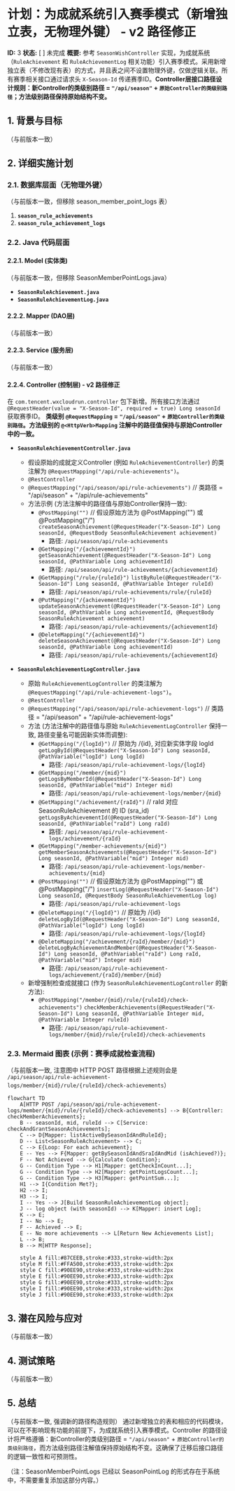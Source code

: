 # 计划：为成就系统引入赛季模式（新增独立表，无物理外键） - v2 路径修正

**ID:** 3
**状态:** [ ] 未完成
**概要:** 参考 `SeasonWishController` 实现，为成就系统（`RuleAchievement` 和 `RuleAchievementLog` 相关功能）引入赛季模式。采用新增独立表（不修改现有表）的方式，并且表之间不设置物理外键，仅做逻辑关联。所有赛季相关接口通过请求头 `X-Season-Id` 传递赛季ID。**Controller层接口路径设计规则：新Controller的类级别路径 = `"/api/season"` + `原始Controller的类级别路径`；方法级别路径保持原始结构不变。**

## 1. 背景与目标

（与前版本一致）

## 2. 详细实施计划

### 2.1. 数据库层面（无物理外键）

（与前版本一致，但移除 season_member_point_logs 表）

1.  **`season_rule_achievements`**
2.  **`season_rule_achievement_logs`**

### 2.2. Java 代码层面

#### 2.2.1. Model (实体类)
（与前版本一致，但移除 SeasonMemberPointLogs.java）
*   **`SeasonRuleAchievement.java`**
*   **`SeasonRuleAchievementLog.java`**

#### 2.2.2. Mapper (DAO层)
（与前版本一致）

#### 2.2.3. Service (服务层)
（与前版本一致）

#### 2.2.4. Controller (控制层) - v2 路径修正
在 `com.tencent.wxcloudrun.controller` 包下新增。所有接口方法通过 `@RequestHeader(value = "X-Season-Id", required = true) Long seasonId` 获取赛季ID。
**类级别 `@RequestMapping` = `"/api/season"` + `原始Controller的类级别路径`。方法级别的 `@<HttpVerb>Mapping` 注解中的路径值保持与原始Controller中的一致。**

*   **`SeasonRuleAchievementController.java`**
    *   假设原始的成就定义Controller (例如 `RuleAchievementController`) 的类注解为 `@RequestMapping("/api/rule-achievements")`。
    *   `@RestController`
    *   `@RequestMapping("/api/season/api/rule-achievements")` // 类路径 = "/api/season" + "/api/rule-achievements"
    *   方法示例 (方法注解中的路径值与原始Controller保持一致):
        *   `@PostMapping("")` // 假设原始方法为 @PostMapping("") 或 @PostMapping("/")
            `createSeasonAchievement(@RequestHeader("X-Season-Id") Long seasonId, @RequestBody SeasonRuleAchievement achievement)`
            *   路径: `/api/season/api/rule-achievements`
        *   `@GetMapping("/{achievementId}")`
            `getSeasonAchievement(@RequestHeader("X-Season-Id") Long seasonId, @PathVariable Long achievementId)`
            *   路径: `/api/season/api/rule-achievements/{achievementId}`
        *   `@GetMapping("/rule/{ruleId}")`
            `listByRule(@RequestHeader("X-Season-Id") Long seasonId, @PathVariable Integer ruleId)`
            *   路径: `/api/season/api/rule-achievements/rule/{ruleId}`
        *   `@PutMapping("/{achievementId}")`
            `updateSeasonAchievement(@RequestHeader("X-Season-Id") Long seasonId, @PathVariable Long achievementId, @RequestBody SeasonRuleAchievement achievement)`
            *   路径: `/api/season/api/rule-achievements/{achievementId}`
        *   `@DeleteMapping("/{achievementId}")`
            `deleteSeasonAchievement(@RequestHeader("X-Season-Id") Long seasonId, @PathVariable Long achievementId)`
            *   路径: `/api/season/api/rule-achievements/{achievementId}`

*   **`SeasonRuleAchievementLogController.java`**
    *   原始 `RuleAchievementLogController` 的类注解为 `@RequestMapping("/api/rule-achievement-logs")`。
    *   `@RestController`
    *   `@RequestMapping("/api/season/api/rule-achievement-logs")` // 类路径 = "/api/season" + "/api/rule-achievement-logs"
    *   方法 (方法注解中的路径值与原始 `RuleAchievementLogController` 保持一致, 路径变量名可能因新实体而调整):
        *   `@GetMapping("/{logId}")` // 原始为 /{id}, 对应新实体字段 logId
            `getLogById(@RequestHeader("X-Season-Id") Long seasonId, @PathVariable("logId") Long logId)`
            *   路径: `/api/season/api/rule-achievement-logs/{logId}`
        *   `@GetMapping("/member/{mid}")`
            `getLogsByMemberId(@RequestHeader("X-Season-Id") Long seasonId, @PathVariable("mid") Integer mid)`
            *   路径: `/api/season/api/rule-achievement-logs/member/{mid}`
        *   `@GetMapping("/achievement/{raId}")` // raId 对应 SeasonRuleAchievement 的 ID (sra_id)
            `getLogsByAchievementId(@RequestHeader("X-Season-Id") Long seasonId, @PathVariable("raId") Long raId)`
            *   路径: `/api/season/api/rule-achievement-logs/achievement/{raId}`
        *   `@GetMapping("/member-achievements/{mid}")`
            `getMemberSeasonAchievements(@RequestHeader("X-Season-Id") Long seasonId, @PathVariable("mid") Integer mid)`
            *   路径: `/api/season/api/rule-achievement-logs/member-achievements/{mid}`
        *   `@PostMapping("")` // 假设原始方法为 @PostMapping("") 或 @PostMapping("/")
            `insertLog(@RequestHeader("X-Season-Id") Long seasonId, @RequestBody SeasonRuleAchievementLog log)`
            *   路径: `/api/season/api/rule-achievement-logs`
        *   `@DeleteMapping("/{logId}")` // 原始为 /{id}
            `deleteLogById(@RequestHeader("X-Season-Id") Long seasonId, @PathVariable("logId") Long logId)`
            *   路径: `/api/season/api/rule-achievement-logs/{logId}`
        *   `@DeleteMapping("/achievement/{raId}/member/{mid}")`
            `deleteLogByAchievementAndMember(@RequestHeader("X-Season-Id") Long seasonId, @PathVariable("raId") Long raId, @PathVariable("mid") Integer mid)`
            *   路径: `/api/season/api/rule-achievement-logs/achievement/{raId}/member/{mid}`
    *   新增强制检查成就接口 (作为 `SeasonRuleAchievementLogController` 的新方法):
        *   `@PostMapping("/member/{mid}/rule/{ruleId}/check-achievements")`
            `checkMemberAchievements(@RequestHeader("X-Season-Id") Long seasonId, @PathVariable Integer mid, @PathVariable Integer ruleId)`
            *   路径: `/api/season/api/rule-achievement-logs/member/{mid}/rule/{ruleId}/check-achievements`

### 2.3. Mermaid 图表 (示例：赛季成就检查流程)
（与前版本一致, 注意图中 HTTP POST 路径根据上述规则会是 `/api/season/api/rule-achievement-logs/member/{mid}/rule/{ruleId}/check-achievements`）
```mermaid
flowchart TD
    A[HTTP POST /api/season/api/rule-achievement-logs/member/{mid}/rule/{ruleId}/check-achievements] --> B{Controller: checkMemberAchievements};
    B -- seasonId, mid, ruleId --> C[Service: checkAndGrantSeasonAchievements];
    C --> D{Mapper: listActiveBySeasonIdAndRuleId};
    D -- List<SeasonRuleAchievement> --> C;
    C --> E{Loop: For each achievement};
    E -- Yes --> F{Mapper: getBySeasonIdAndSraIdAndMid (isAchieved?)};
    F -- Not Achieved --> G{Calculate Condition};
    G -- Condition Type --> H1[Mapper: getCheckInCount...];
    G -- Condition Type --> H2[Mapper: getPointLogsCount...];
    G -- Condition Type --> H3[Mapper: getPointSum...];
    H1 --> I{Condition Met?};
    H2 --> I;
    H3 --> I;
    I -- Yes --> J[Build SeasonRuleAchievementLog object];
    J -- log object (with seasonId) --> K[Mapper: insert Log];
    K --> E;
    I -- No --> E;
    F -- Achieved --> E;
    E -- No more achievements --> L[Return New Achievements List];
    L --> B;
    B --> M[HTTP Response];

    style A fill:#87CEEB,stroke:#333,stroke-width:2px
    style M fill:#FFA500,stroke:#333,stroke-width:2px
    style C fill:#90EE90,stroke:#333,stroke-width:2px
    style E fill:#90EE90,stroke:#333,stroke-width:2px
    style G fill:#90EE90,stroke:#333,stroke-width:2px
    style I fill:#90EE90,stroke:#333,stroke-width:2px
    style J fill:#90EE90,stroke:#333,stroke-width:2px
```

## 3. 潜在风险与应对
（与前版本一致）

## 4. 测试策略
（与前版本一致）

## 5. 总结
（与前版本一致, 强调新的路径构造规则）
通过新增独立的表和相应的代码模块，可以在不影响现有功能的前提下，为成就系统引入赛季模式。Controller 的路径设计将严格遵循：新Controller的类级别路径 = `"/api/season"` + `原始Controller的类级别路径`，而方法级别路径注解值保持原始结构不变。这确保了迁移后接口路径的逻辑一致性和可预测性。

（注：SeasonMemberPointLogs 已经以 SeasonPointLog 的形式存在于系统中，不需要重复添加这部分内容。）